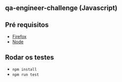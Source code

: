 ## qa-engineer-challenge (Javascript)

## Pré requisitos
- [Firefox](https://www.mozilla.org/firefox/)
- [Node](https://nodejs.org/en/)

## Rodar os testes
- `npm install`
- `npm run test`